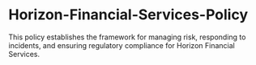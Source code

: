 # Horizon-Financial-Services-Policy
This policy establishes the framework for managing risk, responding to incidents, and ensuring regulatory compliance for Horizon Financial Services.
